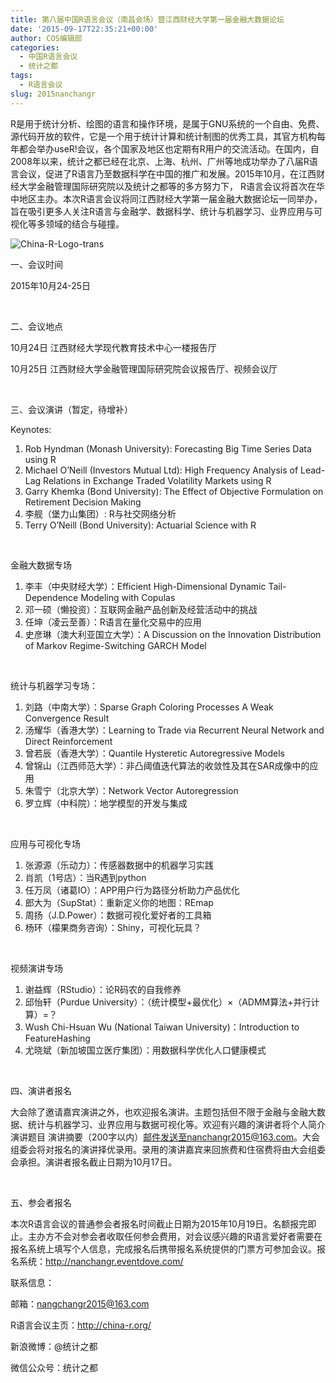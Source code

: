 ```yaml
---
title: 第八届中国R语言会议（南昌会场）暨江西财经大学第一届金融大数据论坛
date: '2015-09-17T22:35:21+00:00'
author: COS编辑部
categories:
  - 中国R语言会议
  - 统计之都
tags:
  - R语言会议
slug: 2015nanchangr
---
```


R是用于统计分析、绘图的语言和操作环境，是属于GNU系统的一个自由、免费、源代码开放的软件，它是一个用于统计计算和统计制图的优秀工具，其官方机构每年都会举办useR!会议，各个国家及地区也定期有R用户的交流活动。在国内，自2008年以来，统计之都已经在北京、上海、杭州、广州等地成功举办了八届R语言会议，促进了R语言乃至数据科学在中国的推广和发展。2015年10月，在江西财经大学金融管理国际研究院以及统计之都等的多方努力下， R语言会议将首次在华中地区主办。本次R语言会议将同江西财经大学第一届金融大数据论坛一同举办，旨在吸引更多人关注R语言与金融学、数据科学、统计与机器学习、业界应用与可视化等多领域的结合与碰撞。

![China-R-Logo-trans](https://cos.name/wp-content/uploads/2015/09/China-R-Logo-trans.png)

<!--more-->

一、会议时间

2015年10月24-25日

&nbsp;

二、会议地点

10月24日 江西财经大学现代教育技术中心一楼报告厅

10月25日 江西财经大学金融管理国际研究院会议报告厅、视频会议厅

&nbsp;

三、会议演讲（暂定，待增补）

Keynotes:

  1. Rob Hyndman (Monash University): Forecasting Big Time Series Data using R
  2. Michael O’Neill (Investors Mutual Ltd): High Frequency Analysis of Lead-Lag Relations in Exchange Traded Volatility Markets using R
  3. Garry Khemka (Bond University): The Effect of Objective Formulation on Retirement Decision Making
  4. 李舰（堡力山集团）: R与社交网络分析
  5. Terry O’Neill (Bond University): Actuarial Science with R

&nbsp;

金融大数据专场

  1. 李丰（中央财经大学）：Efficient High-Dimensional Dynamic Tail-Dependence Modeling with Copulas
  2. 邓一硕（懒投资）：互联网金融产品创新及经营活动中的挑战
  3. 任坤（凌云至善）：R语言在量化交易中的应用
  4. 史彦琳（澳大利亚国立大学）：A Discussion on the Innovation Distribution of Markov Regime-Switching GARCH Model

&nbsp;

统计与机器学习专场：

  1. 刘路（中南大学）：Sparse Graph Coloring Processes A Weak Convergence Result
  2. 汤耀华（香港大学）：Learning to Trade via Recurrent Neural Network and Direct Reinforcement
  3. 曾若辰（香港大学）：Quantile Hysteretic Autoregressive Models
  4. 曾锦山（江西师范大学）：非凸阈值迭代算法的收敛性及其在SAR成像中的应用
  5. 朱雪宁（北京大学）：Network Vector Autoregression
  6. 罗立辉（中科院）：地学模型的开发与集成

&nbsp;

应用与可视化专场

  1. 张源源（乐动力）：传感器数据中的机器学习实践
  2. 肖凯（1号店）：当R遇到python
  3. 任万凤（诸葛IO）：APP用户行为路径分析助力产品优化
  4. 郎大为（SupStat）：重新定义你的地图：REmap
  5. 周扬（J.D.Power）：数据可视化爱好者的工具箱
  6. 杨环（檬果商务咨询）：Shiny，可视化玩具？

&nbsp;

视频演讲专场

  1. 谢益辉（RStudio）：论R码农的自我修养
  2. 邱怡轩（Purdue University）：（统计模型+最优化）×（ADMM算法+并行计算）=？
  3. Wush Chi-Hsuan Wu (National Taiwan University)：Introduction to FeatureHashing
  4. 尤晓斌（新加坡国立医疗集团）：用数据科学优化人口健康模式

&nbsp;

四、演讲者报名

大会除了邀请嘉宾演讲之外，也欢迎报名演讲。主题包括但不限于金融与金融大数据、统计与机器学习、业界应用与数据可视化等。欢迎有兴趣的演讲者将个人简介 演讲题目 演讲摘要（200字以内）邮件发送至nanchangr2015@163.com。大会组委会将对报名的演讲择优录用。录用的演讲嘉宾来回旅费和住宿费将由大会组委会承担。演讲者报名截止日期为10月17日。

&nbsp;

五、参会者报名
  
本次R语言会议的普通参会者报名时间截止日期为2015年10月19日。名额报完即止。主办方不会对参会者收取任何参会费用，对会议感兴趣的R语言爱好者需要在报名系统上填写个人信息，完成报名后携带报名系统提供的门票方可参加会议。报名系统：<http://nanchangr.eventdove.com/>

联系信息：
  
邮箱：nangchangr2015@163.com
  
R语言会议主页：<http://china-r.org/>
  
新浪微博：@统计之都
  
微信公众号：统计之都
